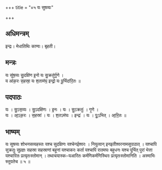 +++
title = "०५ यः सुषव्यः"

+++
## अधिमन्त्रम्
इन्द्रः। मेधातिथिः काण्वः। बृहती।

## मन्त्रः
यः सु॑ष॒व्यः सु॒दक्षि॑ण इ॒नो यः सु॒क्रतु॑र्गृ॒णे ।  
य आ॑क॒रः स॒हस्रा॒ यः श॒ताम॑घ॒ इन्द्रो॒ यः पू॒र्भिदा॑रि॒तः ॥

## पदपाठः
यः । सु॒ऽस॒व्यः । सु॒ऽदक्षि॑णः । इ॒नः । यः । सु॒ऽक्रतुः॑ । गृ॒णे ।  
यः । आ॒ऽक॒रः । स॒हस्रा॑ । यः । श॒तऽम॑घः । इन्द्रः॑ । यः । पूः॒ऽभित् । आ॒रि॒तः ॥

## भाष्यम्
यः सुषव्यः शोभनसव्यहस्तः यश्च सुदक्षिणः यश्चेनईश्वरः । नियुत्वान् इनइतीश्वरनामसुपाठात् । यश्चापि सुक्रतुः सुप्रज्ञः सहस्रा सहस्राणां बहूनां यश्चाकरः कर्ता यश्चापि रातमघः बहुधनः यश्च पूर्भित् पुरां भेत्ता यश्चारितः प्रत्यृतःस्तोमान् । तथाचयास्कः-यआरितः कर्मणिकर्मणिस्थिरः प्रत्यृतःस्तोमानिति । अस्माभिः स्तूयतेच ॥ ५ ॥